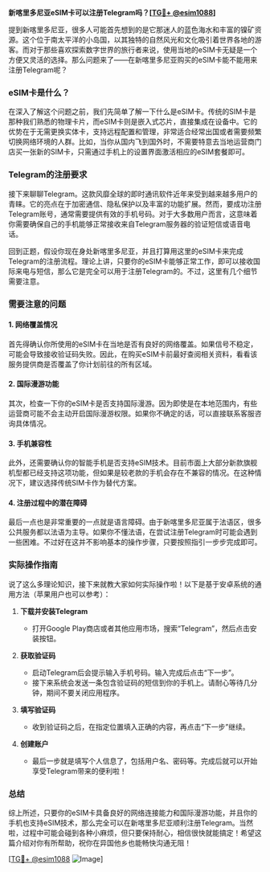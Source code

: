 **新喀里多尼亚eSIM卡可以注册Telegram吗？[[TG💪+ @esim1088](https://t.me/s/esim1088)]**

提到新喀里多尼亚，很多人可能首先想到的是它那迷人的蓝色海水和丰富的镍矿资源。这个位于南太平洋的小岛国，以其独特的自然风光和文化吸引着世界各地的游客。而对于那些喜欢探索数字世界的旅行者来说，使用当地的eSIM卡无疑是一个方便又灵活的选择。那么问题来了——在新喀里多尼亚购买的eSIM卡能不能用来注册Telegram呢？

### eSIM卡是什么？
在深入了解这个问题之前，我们先简单了解一下什么是eSIM卡。传统的SIM卡是那种我们熟悉的物理卡片，而eSIM卡则是嵌入式芯片，直接集成在设备中。它的优势在于无需更换实体卡，支持远程配置和管理，非常适合经常出国或者需要频繁切换网络环境的人群。比如，当你从国内飞到国外时，不需要特意去当地运营商门店买一张新的SIM卡，只需通过手机上的设置界面激活相应的eSIM套餐即可。

### Telegram的注册要求
接下来聊聊Telegram。这款风靡全球的即时通讯软件近年来受到越来越多用户的青睐。它的亮点在于加密通信、隐私保护以及丰富的功能扩展。然而，要成功注册Telegram账号，通常需要提供有效的手机号码。对于大多数用户而言，这意味着你需要确保自己的手机能够正常接收来自Telegram服务器的验证短信或语音电话。

回到正题，假设你现在身处新喀里多尼亚，并且打算用这里的eSIM卡来完成Telegram的注册流程。理论上讲，只要你的eSIM卡能够正常工作，即可以接收国际来电与短信，那么它是完全可以用于注册Telegram的。不过，这里有几个细节需要注意。

### 需要注意的问题

#### 1. 网络覆盖情况
首先得确认你所使用的eSIM卡在当地是否有良好的网络覆盖。如果信号不稳定，可能会导致接收验证码失败。因此，在购买eSIM卡前最好查阅相关资料，看看该服务提供商是否覆盖了你计划前往的所有区域。

#### 2. 国际漫游功能
其次，检查一下你的eSIM卡是否支持国际漫游。因为即使是在本地范围内，有些运营商可能不会主动开启国际漫游权限。如果你不确定的话，可以直接联系客服咨询具体情况。

#### 3. 手机兼容性
此外，还需要确认你的智能手机是否支持eSIM技术。目前市面上大部分新款旗舰机型都已经支持这项功能，但如果是较老款的手机会存在不兼容的情况。在这种情况下，建议选择传统SIM卡作为替代方案。

#### 4. 注册过程中的潜在障碍
最后一点也是非常重要的一点就是语言障碍。由于新喀里多尼亚属于法语区，很多公共服务都以法语为主导。如果你不懂法语，在尝试注册Telegram时可能会遇到一些困难。不过好在这并不影响基本的操作步骤，只要按照指引一步步完成即可。

### 实际操作指南

说了这么多理论知识，接下来就教大家如何实际操作啦！以下是基于安卓系统的通用方法（苹果用户也可以参考）：

1. **下载并安装Telegram**
   - 打开Google Play商店或者其他应用市场，搜索“Telegram”，然后点击安装按钮。

2. **获取验证码**
   - 启动Telegram后会提示输入手机号码。输入完成后点击“下一步”。
   - 接下来系统会发送一条包含验证码的短信到你的手机上。请耐心等待几分钟，期间不要关闭应用程序。

3. **填写验证码**
   - 收到验证码之后，在指定位置填入正确的内容，再点击“下一步”继续。

4. **创建账户**
   - 最后一步就是填写个人信息了，包括用户名、密码等。完成后就可以开始享受Telegram带来的便利啦！

### 总结

综上所述，只要你的eSIM卡具备良好的网络连接能力和国际漫游功能，并且你的手机也支持eSIM技术，那么完全可以在新喀里多尼亚顺利注册Telegram。当然啦，过程中可能会碰到各种小麻烦，但只要保持耐心，相信很快就能搞定！希望这篇介绍对你有所帮助，祝你在异国他乡也能畅快沟通无阻！

[[TG💪+ @esim1088](https://t.me/s/esim1088) ![Image](https://i.postimg.cc/4NQfJmqS/Snipaste-2025-05-13-00-14-12.png)]
